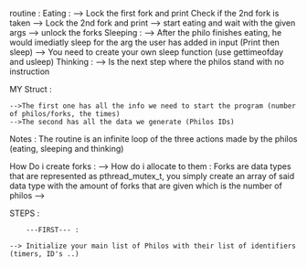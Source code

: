 
routine :
	Eating :
		--> Lock the first fork and print
			Check if the 2nd fork is taken
		--> Lock the 2nd fork and print
		--> start eating and wait with the given args
		--> unlock the forks
	Sleeping :
		--> After the philo finishes eating, he would imediatly sleep for the arg the user has added in input (Print then sleep)
			--> You need to create your own sleep function (use gettimeofday and usleep)
	Thinking :
		--> Is the next step where the philos stand with no instruction
	

MY Struct :

	-->The first one has all the info we need to start the program (number of philos/forks, the times)
	-->The second has all the data we generate (Philos IDs)

Notes :
	The routine is an infinite loop of the three actions made by the philos (eating, sleeping and thinking)

How Do i create forks :
	--> How do i allocate to them :
			Forks are data types that are represented as pthread_mutex_t, you simply create an array of said data type with the amount of forks that are given which is the number of philos
	-->


STEPS :

		---FIRST--- :
	
	--> Initialize your main list of Philos with their list of identifiers (timers, ID's ..)
